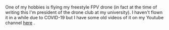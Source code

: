 One of my hobbies is flying my freestyle FPV drone (in fact at the time of writing this I'm president of the drone club at my university). I haven't flown it in a while due to COVID-19 but I have some old videos of it on my Youtube channel [here](https://www.youtube.com/user/motoklay/videos) .